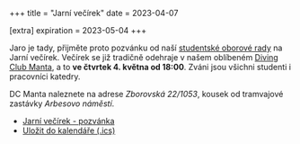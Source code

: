 +++
title = "Jarní večírek"
date = 2023-04-07

[extra]
expiration = 2023-05-04
+++

Jaro je tady, přijměte proto pozvánku od naší [studentské oborové rady](https://sor.it.pedf.cuni.cz/) na Jarní večírek. Večírek se již tradičně odehraje v našem oblíbeném [Diving Club Manta](http://dcmanta.cz/cafebarmanta.html), a to **ve čtvrtek 4. května od 18:00**. Zváni jsou všichni studenti i pracovníci katedry.

DC Manta naleznete na adrese *Zborovská 22/1053*, kousek od tramvajové zastávky *Arbesovo náměstí*.
 
 - [Jarní večírek - pozvánka](plakat.png)
 - [Uložit do kalendáře (.ics)](jarni_vecirek_IT_2023.ics)
